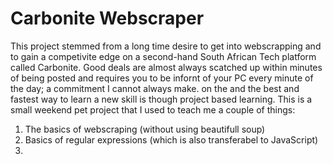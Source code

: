 # Carbonite Webscraper

This project stemmed from a long time desire to get into webscrapping and to gain a competivite edge on a second-hand South African Tech platform called Carbonite.
Good deals are almost always scatched up within minutes of being posted and requires you to be infornt of your PC every minute of the day; a commitment I cannot always make.
on the and the best and fastest way to learn a new skill is though project based learning. 
This is a small weekend pet project that I used to teach me a couple of things:

1. The basics of webscraping (without using beautifull soup)
2. Basics of regular expressions (which is also transferabel to JavaScript)
3.
